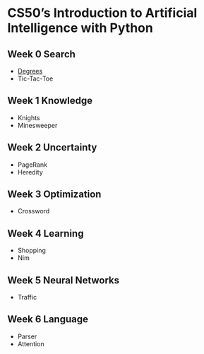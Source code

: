 # CS50’s Introduction to Artificial Intelligence with Python

## Week 0 Search

- [Degrees](degrees)
- Tic-Tac-Toe

## Week 1 Knowledge

- Knights
- Minesweeper

## Week 2 Uncertainty

- PageRank
- Heredity

## Week 3 Optimization

- Crossword

## Week 4 Learning

- Shopping
- Nim

## Week 5 Neural Networks

- Traffic

## Week 6 Language

- Parser
- Attention
